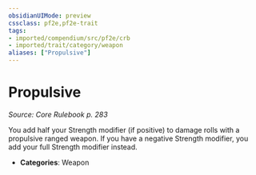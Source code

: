 ```yaml
---
obsidianUIMode: preview
cssclass: pf2e,pf2e-trait
tags:
- imported/compendium/src/pf2e/crb
- imported/trait/category/weapon
aliases: ["Propulsive"]
---
```

# Propulsive  
*Source: Core Rulebook p. 283*  

You add half your Strength modifier (if positive) to damage rolls with a propulsive ranged weapon. If you have a negative Strength modifier, you add your full Strength modifier instead.

- **Categories**: Weapon